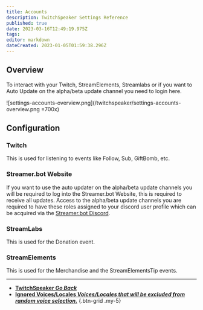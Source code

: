 ```yaml
---
title: Accounts
description: TwitchSpeaker Settings Reference
published: true
date: 2023-03-16T12:49:19.975Z
tags: 
editor: markdown
dateCreated: 2023-01-05T01:59:38.296Z
---
```


## Overview
To interact with your Twitch, StreamElements, Streamlabs or if you want to Auto Update on the alpha/beta update channel you need to login here.

![settings-accounts-overview.png](/twitchspeaker/settings-accounts-overview.png =700x)

## Configuration
### Twitch
This is used for listening to events like Follow, Sub, GiftBomb, etc.

### Streamer.bot Website
If you want to use the auto updater on the alpha/beta update channels you will be required to log into the Streamer.bot Website, this is required to receive all updates. Access to the alpha/beta update channels you are required to have these roles assigned to your discord user profile which can be acquired via the [Streamer.bot Discord](https://discord.streamer.bot).

### StreamLabs
This is used for the Donation event.

### StreamElements
This is used for the Merchandise and the StreamElementsTip events.

---

- [<i class="mdi mdi-chevron-left"></i>**TwitchSpeaker *Go Back***](/TwitchSpeaker)
- [<i class="mdi mdi-close-thick text--twitch"></i>**Ignored Voices/Locales *Voices/Locales that will be excluded from random voice selection.***](/TwitchSpeaker/Settings/Ignored-Voices-Locales)
{.btn-grid .my-5}